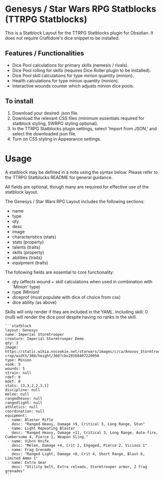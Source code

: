 # Genesys / Star Wars RPG Statblocks (TTRPG Statblocks)
This is a Statblock Layout for the TTRPG Statblocks plugin for Obsidian. It does not require Craftidore's dice snippet to be installed.

## Features / Functionalities
* Dice Pool calculations for primary skills (nemesis / rivals).
* Dice Pool rolling for skills (requires Dice Roller plugin to be installed).
* Dice Pool skill calculations for type minion quantity (minion).
* Health calculations for type minion quantity (minion).
* Interactive wounds counter which adjusts minion dice pools.

## To install
1. Download your desired .json file.
2. Download the relevant CSS files (minimum essentials required for statblock styling, SWRPG styling optional).
3. In the TTRPG Statblocks plugin settings, select 'Import from JSON,' and select the downloaded json file.
4. Turn on CSS styling in Appearance settings.

# Usage
A statblock may be defined in a note using the syntax below. Please refer to the TTRPG Statblocks README for general guidance.

All fields are optional, though many are required for effective use of the statblock layout.

The Genesys / Star Wars RPG Layout includes the following sections:
* name
* type
* qty
* desc
* image
* characteristics (stats)
* stats (property)
* talents (traits)
* skills (property)
* abilities (traits)
* equipment (traits)

The following fields are essential to core functionality:
* qty (affects wound + skill calculations when used in combination with 'Minion' type)
* type (Minion)
* diceprof (must populate with dice of choice from css)
* dice ability (as above)

Skills will only render if they are included in the YAML. Including skill: 0 (null) will render the dice pool despite having no ranks in the skill.

````
```statblock
layout: Genesys
name: Imperial Stormtrooper
creature: Imperial Stormtrooper Demo
qty: 3
image: https://static.wikia.nocookie.net/starwars/images/c/ca/Anovos_Stormtrooper.png/revision/latest/top-crop/width/360/height/360?cb=20160407220950
type: Minion
soak: 5
wounds: 5
strain: null
rdef: 0
mdef: 0
stats: [3,3,2,2,3,1]
discipline: null
melee: null
rangedheavy: null
rangedlight: null
athletics: null
coordination: null
equipment:
 - name: Blaster Rifle
   desc: "Ranged Heavy, Damage +9, Critical 3, Long Range, Stun"
 - name: Light Repeating Blaster
   desc: "Ranged Heavy, Damage +11, Critical 3, Long Range, Auto-fire, Cumbersome 4, Pierce 1, Weapon Sling."
 - name: Vibro Knife
   desc: "Melee, Damage +4, Crit 2, Engaged, Pierce 2, Vicious 1"
 - name: Frag Grenade
   desc: "Ranged Light, Damage +8, Crit 4, Short Range, Blast 6, Limited Ammo 1"
 - name: Extra Gear
   desc: "Utility belt, Extra reloads, Stormtrooper armor, 2 frag grenades"
```
````
